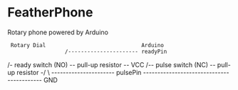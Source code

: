 # FeatherPhone
Rotary phone powered by Arduino


     Rotary Dial                              Arduino
                      /---------------------- readyPin
  /- ready switch (NO) -- pull-up resistor -- VCC
 /-- pulse switch (NC) -- pull-up resistor -/
 \                    \---------------------- pulsePin
  \------------------------------------------ GND
